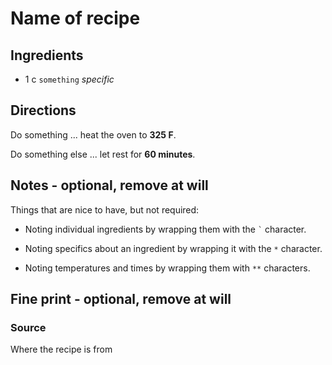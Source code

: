 Name of recipe
==

Ingredients
--

* 1 c `something` *specific*

Directions
--

Do something ... heat the oven to **325 F**.

Do something else ... let rest for **60 minutes**.

Notes - optional, remove at will
--

Things that are nice to have, but not required:

* Noting individual ingredients by wrapping them with the `` ` `` character.

* Noting specifics about an ingredient by wrapping it with the `*` character.

* Noting temperatures and times by wrapping them with `**` characters.

Fine print - optional, remove at will
--

### Source

Where the recipe is from
